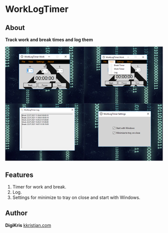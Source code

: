 # WorkLogTimer
## About
**Track work and break times and log them**

<img src ="Resources/WorkLogTimer.jpg"> 

## Features 
1. Timer for work and break.
2. Log.
3. Settings for minimize to tray on close and start with Windows.

## Author 
**DigiKris** 
<a href="https://kkristjan.com/" target="_blank">kkristjan.com</a>